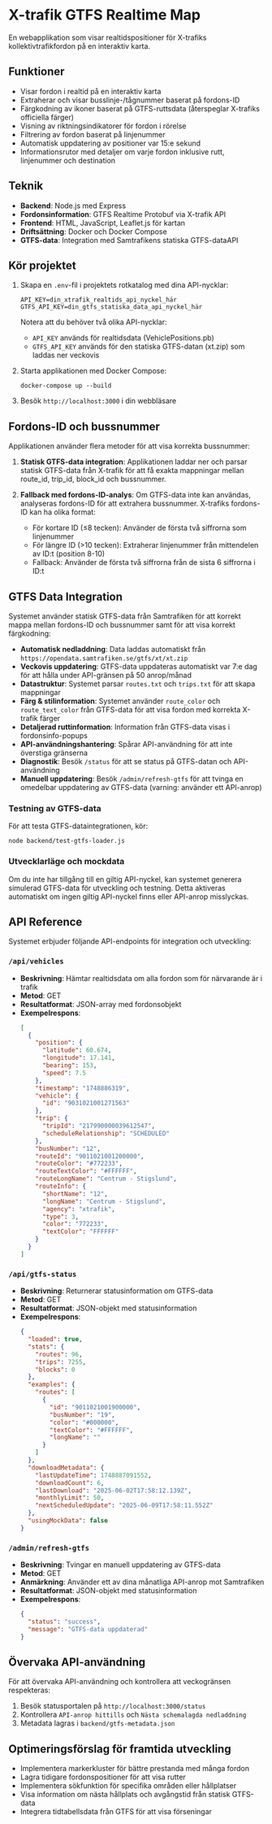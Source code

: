 # X-trafik GTFS Realtime Map

En webapplikation som visar realtidspositioner för X-trafiks kollektivtrafikfordon på en interaktiv karta.

## Funktioner

- Visar fordon i realtid på en interaktiv karta
- Extraherar och visar busslinje-/tågnummer baserat på fordons-ID
- Färgkodning av ikoner baserat på GTFS-ruttsdata (återspeglar X-trafiks officiella färger)
- Visning av riktningsindikatorer för fordon i rörelse
- Filtrering av fordon baserat på linjenummer
- Automatisk uppdatering av positioner var 15:e sekund
- Informationsrutor med detaljer om varje fordon inklusive rutt, linjenummer och destination

## Teknik

- **Backend**: Node.js med Express
- **Fordonsinformation**: GTFS Realtime Protobuf via X-trafik API
- **Frontend**: HTML, JavaScript, Leaflet.js för kartan
- **Driftsättning**: Docker och Docker Compose
- **GTFS-data**: Integration med Samtrafikens statiska GTFS-dataAPI

## Kör projektet

1. Skapa en `.env`-fil i projektets rotkatalog med dina API-nycklar:
   ```
   API_KEY=din_xtrafik_realtids_api_nyckel_här
   GTFS_API_KEY=din_gtfs_statiska_data_api_nyckel_här
   ```
   
   Notera att du behöver två olika API-nycklar:
   - `API_KEY` används för realtidsdata (VehiclePositions.pb)
   - `GTFS_API_KEY` används för den statiska GTFS-datan (xt.zip) som laddas ner veckovis

2. Starta applikationen med Docker Compose:
   ```
   docker-compose up --build
   ```

3. Besök `http://localhost:3000` i din webbläsare

## Fordons-ID och bussnummer

Applikationen använder flera metoder för att visa korrekta bussnummer:

1. **Statisk GTFS-data integration**: Applikationen laddar ner och parsar statisk GTFS-data från X-trafik för att få exakta mappningar mellan route_id, trip_id, block_id och bussnummer.

2. **Fallback med fordons-ID-analys**: Om GTFS-data inte kan användas, analyseras fordons-ID för att extrahera bussnummer. X-trafiks fordons-ID kan ha olika format:
   - För kortare ID (≤8 tecken): Använder de första två siffrorna som linjenummer
   - För längre ID (>10 tecken): Extraherar linjenummer från mittendelen av ID:t (position 8-10)
   - Fallback: Använder de första två siffrorna från de sista 6 siffrorna i ID:t

## GTFS Data Integration

Systemet använder statisk GTFS-data från Samtrafiken för att korrekt mappa mellan fordons-ID och bussnummer samt för att visa korrekt färgkodning:

- **Automatisk nedladdning**: Data laddas automatiskt från `https://opendata.samtrafiken.se/gtfs/xt/xt.zip`
- **Veckovis uppdatering**: GTFS-data uppdateras automatiskt var 7:e dag för att hålla under API-gränsen på 50 anrop/månad
- **Datastruktur**: Systemet parsar `routes.txt` och `trips.txt` för att skapa mappningar
- **Färg & stilinformation**: Systemet använder `route_color` och `route_text_color` från GTFS-data för att visa fordon med korrekta X-trafik färger
- **Detaljerad ruttinformation**: Information från GTFS-data visas i fordonsinfo-popups
- **API-användningshantering**: Spårar API-användning för att inte överstiga gränserna
- **Diagnostik**: Besök `/status` för att se status på GTFS-datan och API-användning
- **Manuell uppdatering**: Besök `/admin/refresh-gtfs` för att tvinga en omedelbar uppdatering av GTFS-data (varning: använder ett API-anrop)

### Testning av GTFS-data

För att testa GTFS-dataintegrationen, kör:
```
node backend/test-gtfs-loader.js
```

### Utvecklarläge och mockdata
Om du inte har tillgång till en giltig API-nyckel, kan systemet generera simulerad GTFS-data för utveckling och testning. 
Detta aktiveras automatiskt om ingen giltig API-nyckel finns eller API-anrop misslyckas.

## API Reference

Systemet erbjuder följande API-endpoints för integration och utveckling:

### `/api/vehicles`

- **Beskrivning**: Hämtar realtidsdata om alla fordon som för närvarande är i trafik
- **Metod**: GET
- **Resultatformat**: JSON-array med fordonsobjekt
- **Exempelrespons**:
  ```json
  [
    {
      "position": {
        "latitude": 60.674,
        "longitude": 17.141,
        "bearing": 153,
        "speed": 7.5
      },
      "timestamp": "1748886319",
      "vehicle": {
        "id": "9031021001271563"
      },
      "trip": {
        "tripId": "217990000039612547",
        "scheduleRelationship": "SCHEDULED"
      },
      "busNumber": "12",
      "routeId": "9011021001200000",
      "routeColor": "#772233",
      "routeTextColor": "#FFFFFF",
      "routeLongName": "Centrum - Stigslund",
      "routeInfo": {
        "shortName": "12",
        "longName": "Centrum - Stigslund",
        "agency": "xtrafik",
        "type": 3,
        "color": "772233",
        "textColor": "FFFFFF"
      }
    }
  ]
  ```

### `/api/gtfs-status`

- **Beskrivning**: Returnerar statusinformation om GTFS-data
- **Metod**: GET
- **Resultatformat**: JSON-objekt med statusinformation
- **Exempelrespons**:
  ```json
  {
    "loaded": true,
    "stats": {
      "routes": 96,
      "trips": 7255,
      "blocks": 0
    },
    "examples": {
      "routes": [
        {
          "id": "9011021001900000",
          "busNumber": "19",
          "color": "#000000",
          "textColor": "#FFFFFF",
          "longName": ""
        }
      ]
    },
    "downloadMetadata": {
      "lastUpdateTime": 1748887091552,
      "downloadCount": 6,
      "lastDownload": "2025-06-02T17:58:12.139Z",
      "monthlyLimit": 50,
      "nextScheduledUpdate": "2025-06-09T17:58:11.552Z"
    },
    "usingMockData": false
  }
  ```

### `/admin/refresh-gtfs`

- **Beskrivning**: Tvingar en manuell uppdatering av GTFS-data
- **Metod**: GET
- **Anmärkning**: Använder ett av dina månatliga API-anrop mot Samtrafiken
- **Resultatformat**: JSON-objekt med statusinformation
- **Exempelrespons**:
  ```json
  {
    "status": "success",
    "message": "GTFS-data uppdaterad"
  }
  ```

## Övervaka API-användning

För att övervaka API-användning och kontrollera att veckogränsen respekteras:

1. Besök statusportalen på `http://localhost:3000/status`
2. Kontrollera `API-anrop hittills` och `Nästa schemalagda nedladdning`
3. Metadata lagras i `backend/gtfs-metadata.json`

## Optimeringsförslag för framtida utveckling
- Implementera markerkluster för bättre prestanda med många fordon
- Lagra tidigare fordonspositioner för att visa rutter
- Implementera sökfunktion för specifika områden eller hållplatser
- Visa information om nästa hållplats och avgångstid från statisk GTFS-data
- Integrera tidtabellsdata från GTFS för att visa förseningar
